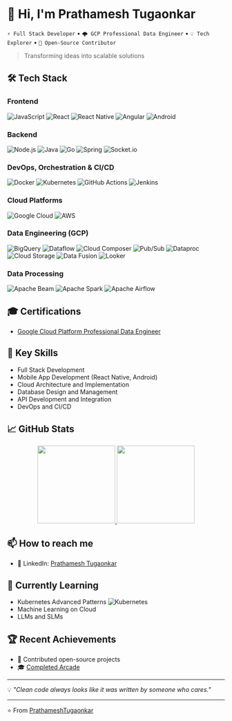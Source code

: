 <!--
**PrathameshTugaonkar/PrathameshTugaonkar** is a ✨ _special_ ✨ repository because its `README.md` (this file) appears on your GitHub profile.

Here are some ideas to get you started:

- 🔭 I’m currently working on ...
- 🌱 I’m currently learning ...
- 👯 I’m looking to collaborate on ...
- 🤔 I’m looking for help with ...
- 💬 Ask me about ...
- 📫 How to reach me: ...
- 😄 Pronouns: ...
- ⚡ Fun fact: ...
-->


# 👋 Hi, I'm Prathamesh Tugaonkar

`⚡ Full Stack Developer` • `🌩️ GCP Professional Data Engineer` • `💡 Tech Explorer` • `🤝 Open-Source Contributor`
> Transforming ideas into scalable solutions

## 🛠️ Tech Stack
### Frontend
![JavaScript](https://img.shields.io/badge/-JavaScript-F7DF1E?style=for-the-badge&logo=javascript&logoColor=black)
![React](https://img.shields.io/badge/-React-61DAFB?style=for-the-badge&logo=react&logoColor=black)
![React Native](https://img.shields.io/badge/-React_Native-61DAFB?style=for-the-badge&logo=react&logoColor=black)
![Angular](https://img.shields.io/badge/angular-%23DD0031.svg?style=for-the-badge&logo=angular&logoColor=white)
![Android](https://img.shields.io/badge/-Android-3DDC84?style=for-the-badge&logo=android&logoColor=white)

### Backend
![Node.js](https://img.shields.io/badge/-Node.js-339933?style=for-the-badge&logo=node.js&logoColor=white)
![Java](https://img.shields.io/badge/-Java-007396?style=for-the-badge&logo=java&logoColor=white)
![Go](https://img.shields.io/badge/-Go-00ADD8?style=for-the-badge&logo=go&logoColor=white)
![Spring](https://img.shields.io/badge/spring-%236DB33F.svg?style=for-the-badge&logo=spring&logoColor=white)
![Socket.io](https://img.shields.io/badge/Socket.io-black?style=for-the-badge&logo=socket.io&badgeColor=010101)

### DevOps, Orchestration & CI/CD
![Docker](https://img.shields.io/badge/-Docker-%230db7ed?style=for-the-badge&logo=docker&logoColor=white)
![Kubernetes](https://img.shields.io/badge/-Kubernetes-%23326ce5?style=for-the-badge&logo=kubernetes&logoColor=white)
![GitHub Actions](https://img.shields.io/badge/-GitHub%20Actions-%232671E5?style=for-the-badge&logo=githubactions&logoColor=white)
![Jenkins](https://img.shields.io/badge/-Jenkins-D24939?style=for-the-badge&logo=jenkins&logoColor=white)

### Cloud Platforms
![Google Cloud](https://img.shields.io/badge/-Google_Cloud-4285F4?style=for-the-badge&logo=google-cloud&logoColor=white)
![AWS](https://img.shields.io/badge/-AWS-232F3E?style=for-the-badge&logo=amazon-aws&logoColor=white)

### Data Engineering (GCP)
![BigQuery](https://img.shields.io/badge/-BigQuery-4285F4?style=for-the-badge&logo=google-cloud&logoColor=white)
![Dataflow](https://img.shields.io/badge/-Dataflow-4285F4?style=for-the-badge&logo=google-cloud&logoColor=white)
![Cloud Composer](https://img.shields.io/badge/-Cloud%20Composer-4285F4?style=for-the-badge&logo=google-cloud&logoColor=white)
![Pub/Sub](https://img.shields.io/badge/-Pub%2FSub-4285F4?style=for-the-badge&logo=google-cloud&logoColor=white)
![Dataproc](https://img.shields.io/badge/-Dataproc-4285F4?style=for-the-badge&logo=google-cloud&logoColor=white)
![Cloud Storage](https://img.shields.io/badge/-Cloud%20Storage-4285F4?style=for-the-badge&logo=google-cloud&logoColor=white)
![Data Fusion](https://img.shields.io/badge/-Data%20Fusion-4285F4?style=for-the-badge&logo=google-cloud&logoColor=white)
![Looker](https://img.shields.io/badge/-Looker-4285F4?style=for-the-badge&logo=looker&logoColor=white)

### Data Processing
![Apache Beam](https://img.shields.io/badge/-Apache%20Beam-E25A1C?style=for-the-badge&logo=apache&logoColor=white)
![Apache Spark](https://img.shields.io/badge/-Apache%20Spark-E25A1C?style=for-the-badge&logo=apache-spark&logoColor=white)
![Apache Airflow](https://img.shields.io/badge/-Apache%20Airflow-017CEE?style=for-the-badge&logo=apache-airflow&logoColor=white)

## 🎓 Certifications
- [Google Cloud Platform Professional Data Engineer](https://www.credly.com/badges/caa55019-c9b1-4877-9ecd-166efe3b5b72/public_url)

## 🌟 Key Skills
- Full Stack Development
- Mobile App Development (React Native, Android)
- Cloud Architecture and Implementation
- Database Design and Management
- API Development and Integration
- DevOps and CI/CD

## 📈 GitHub Stats
<p align="center">
  <a href="https://github.com/PrathameshTugaonkar">
    <img height="180em" src="https://github-readme-stats.vercel.app/api?username=PrathameshTugaonkar&show_icons=true&theme=radical"/>
    <img height="180em" src="https://github-readme-stats.vercel.app/api/top-langs/?username=PrathameshTugaonkar&layout=compact&theme=radical"/>
  </a>
</p>

## 📫 How to reach me
- 💼 LinkedIn: [Prathamesh Tugaonkar](https://www.linkedin.com/in/prathamesh-tugaonkar-7576b7117)

## 🌱 Currently Learning
- Kubernetes Advanced Patterns ![Kubernetes](https://img.shields.io/badge/kubernetes-%23326ce5.svg?style=for-the-badge&logo=kubernetes&logoColor=white)
- Machine Learning on Cloud
- LLMs and SLMs

## 🏆 Recent Achievements
- 🌟 Contributed open-source projects
- 🎓 [Completed Arcade](https://www.cloudskillsboost.google/public_profiles/09922671-a1b1-47ba-aa03-1c133e416927)

---
💡 *"Clean code always looks like it was written by someone who cares."* 

---
⭐️ From [PrathameshTugaonkar](https://github.com/PrathameshTugaonkar)
